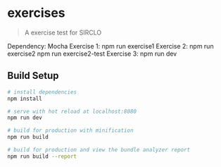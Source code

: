 # exercises

> A exercise test for SIRCLO

Dependency: Mocha
Exercise 1: npm run exercise1
Exercise 2: npm run exercise2
            npm run exercise2-test
Exercise 3: npm run dev


## Build Setup

``` bash
# install dependencies
npm install

# serve with hot reload at localhost:8080
npm run dev

# build for production with minification
npm run build

# build for production and view the bundle analyzer report
npm run build --report
```
